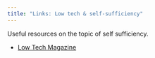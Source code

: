 ```yaml
---
title: "Links: Low tech & self-sufficiency"
---
```


Useful resources on the topic of self sufficiency.

* [Low Tech Magazine](https://solar.lowtechmagazine.com/)